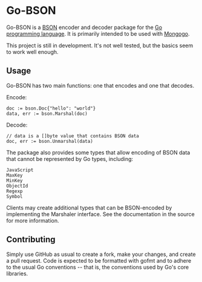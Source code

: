 Go-BSON
=======

Go-BSON is a [BSON](http://bsonspec.org/) encoder and decoder package for the [Go
programming language](http://golang.org/). It is primarily intended to be used
with [Mongogo](mongogo).

This project is still in development. It's not well tested, but the basics seem to
work well enough.

Usage
-----

Go-BSON has two main functions: one that encodes and one that decodes.

Encode:

    doc := bson.Doc{"hello": "world"}
    data, err := bson.Marshal(doc)

Decode:

    // data is a []byte value that contains BSON data
    doc, err := bson.Unmarshal(data)

The package also provides some types that allow encoding of BSON data that
cannot be represented by Go types, including:

    JavaScript
    MaxKey
    MinKey
    ObjectId
    Regexp
    Symbol

Clients may create additional types that can be BSON-encoded by implementing
the Marshaler interface. See the documentation in the source for more information.

Contributing
------------

Simply use GitHub as usual to create a fork, make your changes, and create a pull
request. Code is expected to be formatted with gofmt and to adhere to the usual Go
conventions -- that is, the conventions used by Go's core libraries.
